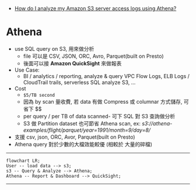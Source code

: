 - [How do I analyze my Amazon S3 server access logs using Athena?](https://aws.amazon.com/premiumsupport/knowledge-center/analyze-logs-athena/?nc1=h_ls)

# Athena

- use SQL query on S3, 用來做分析
  - file 可以是 CSV, JSON, ORC, Avro, Parquet(built on Presto)
  - 後面可以接 **Amazon QuickSight** 來做報表
- Use Case:
  - BI / analytics / reporting, analyze & query VPC Flow Logs, ELB Logs / CloudTrail trails, serverless SQL analyze S3, ...
- Cost
  - `$5/TB second`
  - 因為 by scan 量收費, 若 data 有做 Compress 或 columnar 方式儲存, 可省下 $$
  - per query / per TB of data scanned- 可下 SQL 對 S3 查詢做分析
  - S3 做 Partition dataset 也可節省 Athena scan, ex: _s3://athena-examples/flight/parquet/year=1991/month=9/day=8/_
- 支援 csv, json, ORC, Avor, Parquet(built on Presto)
- Athena query 對於少數的大檔效能較優 (相較於 大量的碎檔)

---

```mermaid
flowchart LR;
User -- load data --> s3;
s3 -- Query & Analyze --> Athena;
Athena -- Report & Dashboard --> QuickSight;
```

---
